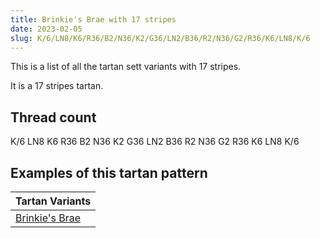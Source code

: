 ```yaml
---
title: Brinkie's Brae with 17 stripes
date: 2023-02-05
slug: K/6/LN8/K6/R36/B2/N36/K2/G36/LN2/B36/R2/N36/G2/R36/K6/LN8/K/6
---
```

This is a list of all the tartan sett variants with 17 stripes.

It is a 17 stripes tartan.


## Thread count
K/6 LN8 K6 R36 B2 N36 K2 G36 LN2 B36 R2 N36 G2 R36 K6 LN8 K/6

## Examples of this tartan pattern

| Tartan Variants |
|---------------|
| [Brinkie's Brae](/variants/k/6/ln8/k6/r36/b2/n36/k2/g36/ln2/b36/r2/n36/g2/r36/k6/ln8/k/6-b304080-g008000-k000000-lne0e0e0-n808080-rc00000)||
